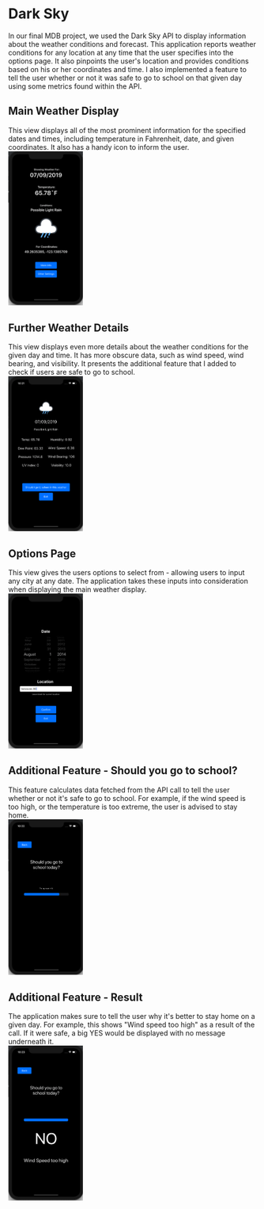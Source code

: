 # Dark Sky

In our final MDB project, we used the Dark Sky API to display information about the weather conditions and forecast. This application reports weather conditions for any location at any time that the user specifies into the options page. It also pinpoints the user's location and provides conditions based on his or her coordinates and time. I also implemented a feature to tell the user whether or not it was safe to go to school on that given day using some metrics found within the API.

## Main Weather Display
This view displays all of the most prominent information for the specified dates and times, including temperature in Fahrenheit, date, and given coordinates. It also has a handy icon to inform the user.<br>
<img src="img/img1.png" width="30%">

## Further Weather Details
This view displays even more details about the weather conditions for the given day and time. It has more obscure data, such as wind speed, wind bearing, and visibility. It presents the additional feature that I added to check if users are safe to go to school.<br>
<img src="img/img2.png" width="30%">

## Options Page
This view gives the users options to select from - allowing users to input any city at any date. The application takes these inputs into consideration when displaying the main weather display.<br>
<img src="img/img3.png" width="30%">

## Additional Feature - Should you go to school?
This feature calculates data fetched from the API call to tell the user whether or not it's safe to go to school. For example, if the wind speed is too high, or the temperature is too extreme, the user is advised to stay home.<br>
<img src="img/img4.png" width="30%">

## Additional Feature - Result
The application makes sure to tell the user why it's better to stay home on a given day. For example, this shows "Wind speed too high" as a result of the call. If it were safe, a big YES would be displayed with no message underneath it.<br>
<img src="img/img5.png" width="30%">
